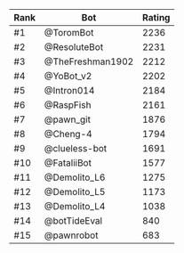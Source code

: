 Rank|Bot|Rating
---|---|---
#1|@ToromBot|2236
#2|@ResoluteBot|2231
#3|@TheFreshman1902|2212
#4|@YoBot_v2|2202
#5|@Intron014|2184
#6|@RaspFish|2161
#7|@pawn_git|1876
#8|@Cheng-4|1794
#9|@clueless-bot|1691
#10|@FataliiBot|1577
#11|@Demolito_L6|1275
#12|@Demolito_L5|1173
#13|@Demolito_L4|1038
#14|@botTideEval|840
#15|@pawnrobot|683
